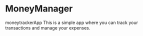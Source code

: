 # MoneyManager
moneytrackerApp
This is a simple app where you can track your transactions and manage your expenses.
